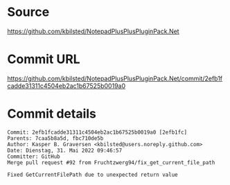 ﻿# Source
https://github.com/kbilsted/NotepadPlusPlusPluginPack.Net

# Commit URL
https://github.com/kbilsted/NotepadPlusPlusPluginPack.Net/commit/2efb1fcadde31311c4504eb2ac1b67525b0019a0

# Commit details
```
Commit: 2efb1fcadde31311c4504eb2ac1b67525b0019a0 [2efb1fc]
Parents: 7caa5b8a5d, fbc710de5b
Author: Kasper B. Graversen <kbilsted@users.noreply.github.com>
Date: Dienstag, 31. Mai 2022 09:46:57
Committer: GitHub
Merge pull request #92 from Fruchtzwerg94/fix_get_current_file_path

Fixed GetCurrentFilePath due to unexpected return value
```
